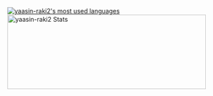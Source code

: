 <a href="https://github.com/yaasin-raki2/">
  <img align="center" src="https://github-readme-stats.vercel.app/api/top-langs/?username=yaasin-raki2&layout=compact&theme=omni&hide=html,css" alt="yaasin-raki2's most used languages" />
</a>
<a href="https://github.com/yaasin-raki2/">
  <img align="center" height=170 width=450 src="https://github-readme-stats.vercel.app/api?username=yaasin-raki2&show_icons=true&theme=omni&count_private=true&include_all_commits=true" alt="yaasin-raki2 Stats" />
</a>
<!--
**yaasin-raki2/yaasin-raki2** is a ✨ _special_ ✨ repository because its `README.md` (this file) appears on your GitHub profile.

Here are some ideas to get you started:

- 🔭 I’m currently working on ...
- 🌱 I’m currently learning ...
- 👯 I’m looking to collaborate on ...
- 🤔 I’m looking for help with ...
- 💬 Ask me about ...
- 📫 How to reach me: ...
- 😄 Pronouns: ...
- ⚡ Fun fact: ...
-->
